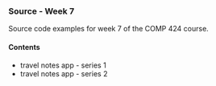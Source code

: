 ### Source - Week 7

Source code examples for week 7 of the COMP 424 course.

#### Contents
* travel notes app - series 1
* travel notes app - series 2
